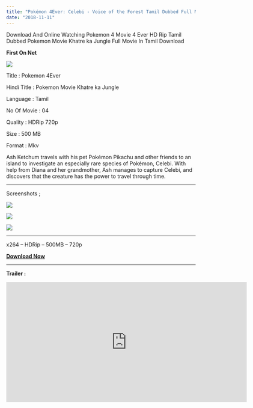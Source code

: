 ```yaml
---
title: "Pokémon 4Ever: Celebi - Voice of the Forest Tamil Dubbed Full Movie Download"
date: "2018-11-11"
---
```


Download And Online Watching Pokemon 4 Movie 4 Ever HD Rip Tamil Dubbed Pokemon Movie Khatre ka Jungle Full Movie In Tamil Download

 **First On Net** 

[![](https://1.bp.blogspot.com/-33MkZuLBEwo/W-gRFAo7jyI/AAAAAAAAA5E/IcKI8IKwOsU5QKWSk2JSTAvBPSux1j_gwCLcBGAs/s400/Poke{2bdbed38d32e7704a3eaa20af56e2289d0665505d01c3d892d71953ac3249a13}2BMv{2bdbed38d32e7704a3eaa20af56e2289d0665505d01c3d892d71953ac3249a13}2B4{2bdbed38d32e7704a3eaa20af56e2289d0665505d01c3d892d71953ac3249a13}2BPoster{2bdbed38d32e7704a3eaa20af56e2289d0665505d01c3d892d71953ac3249a13}2BTk.jpg)](https://1.bp.blogspot.com/-33MkZuLBEwo/W-gRFAo7jyI/AAAAAAAAA5E/IcKI8IKwOsU5QKWSk2JSTAvBPSux1j_gwCLcBGAs/s1600/Poke{2bdbed38d32e7704a3eaa20af56e2289d0665505d01c3d892d71953ac3249a13}2BMv{2bdbed38d32e7704a3eaa20af56e2289d0665505d01c3d892d71953ac3249a13}2B4{2bdbed38d32e7704a3eaa20af56e2289d0665505d01c3d892d71953ac3249a13}2BPoster{2bdbed38d32e7704a3eaa20af56e2289d0665505d01c3d892d71953ac3249a13}2BTk.jpg)

Title : Pokemon 4Ever

Hindi Title : Pokemon Movie Khatre ka Jungle

Language : Tamil

No Of Movie : 04

Quality : HDRip 720p

Size : 500 MB

Format : Mkv

Ash Ketchum travels with his pet Pokémon Pikachu and other friends to an island to investigate an especially rare species of Pokémon, Celebi. With help from Diana and her grandmother, Ash manages to capture Celebi, and discovers that the creature has the power to travel through time.  
  

* * *

Screenshots ;

[![](https://4.bp.blogspot.com/-pS6Jm2TZwPY/W-hA-lkCxBI/AAAAAAAAA5g/C-D9Hk_05bkXWuLS1Z6rS0D_-eRWRORvACLcBGAs/s320/Screenshot_2018-11-11-18-45-09.jpg)](https://4.bp.blogspot.com/-pS6Jm2TZwPY/W-hA-lkCxBI/AAAAAAAAA5g/C-D9Hk_05bkXWuLS1Z6rS0D_-eRWRORvACLcBGAs/s1600/Screenshot_2018-11-11-18-45-09.jpg)

[![](https://1.bp.blogspot.com/-1gAROnKBU4M/W-hA-lY6M2I/AAAAAAAAA5k/A2_1DZz9po4E-6RKl6sGdJFFhvt2GrEnACLcBGAs/s320/Screenshot_2018-11-11-18-52-37.jpg)](https://1.bp.blogspot.com/-1gAROnKBU4M/W-hA-lY6M2I/AAAAAAAAA5k/A2_1DZz9po4E-6RKl6sGdJFFhvt2GrEnACLcBGAs/s1600/Screenshot_2018-11-11-18-52-37.jpg)

[![](https://4.bp.blogspot.com/-zkwv4bm54xE/W-hA-ZiJEoI/AAAAAAAAA5c/MRKjVsSanRQPkfL8ImLUKF6fIMsj2V-igCLcBGAs/s320/Screenshot_2018-11-11-18-53-27.jpg)](https://4.bp.blogspot.com/-zkwv4bm54xE/W-hA-ZiJEoI/AAAAAAAAA5c/MRKjVsSanRQPkfL8ImLUKF6fIMsj2V-igCLcBGAs/s1600/Screenshot_2018-11-11-18-53-27.jpg)

* * *

x264 – HDRip – 500MB – 720p

**[Download Now](https://clk.icu/91ri)**

* * *

**Trailer :** 

<iframe allowfullscreen="true" frameborder="0" height="320" mozallowfullscreen="true" scrolling="no" src="https://streamango.com/embed/fkqkfpfrnptfstln/Pokemon_4EVER_Trailer_mp4" webkitallowfullscreen="true" width="640"></iframe>
